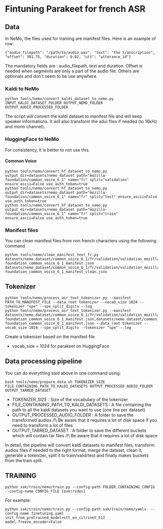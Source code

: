 # Fintuning Parakeet for french ASR

## Data

In NeMo, the files used for training are manifest files. Here is an example of row:
```
{"audio_filepath": "/path/to/audio.wav", "text": "the transcription", "offset": 301.75, "duration": 0.82, "utt": "utterance_id"}
```

The mandatory fields are : audio_filepath, text and duration. Offset is needed when segments are only a part of the audio file. Others are optionals and don't seem to be use anywhere.

### Kaldi to NeMo

```
python tools/nemo/convert_kaldi_dataset_to_nemo.py INPUT_KALDI_DATASET_FOLDER OUTPUT_NEMO_FOLDER OUTPUT_AUDIO_PROCESSED_FOLDER
```

The script will convert the kaldi dataset to manifest file and will keep speaker informations. It will also transform the adui files if needed (to 16kHz and mono channel).

### HuggingFace to NeMo

For consistency, it is better to not use this.

#### Common Voice

```
python tools/nemo/convert_hf_dataset_to_nemo.py output_dir=datasets/nemo_dataset path="mozilla-foundation/common_voice_6_1" name="fr" split="validation" ensure_ascii=False use_auth_token=true
python tools/nemo/convert_hf_dataset_to_nemo.py output_dir=datasets/nemo_dataset path="mozilla-foundation/common_voice_6_1" name="fr" split="test" ensure_ascii=False use_auth_token=true
python tools/nemo/convert_hf_dataset_to_nemo.py output_dir=datasets/nemo_dataset path="mozilla-foundation/common_voice_6_1" name="fr" split="train" ensure_ascii=False use_auth_token=true
```

### Manifest files

You can clean manifest files from non french characters using the following command

```
python tools/nemo/clean_manifest_text_fr.py datasets/nemo_dataset/common_voice_6_1/fr/validation/validation_mozilla-foundation_common_voice_6_1_manifest.json datasets/nemo_dataset/common_voice_6_1/fr/validation/validation_mozilla-foundation_common_voice_6_1_manifest_clean.json
```

## Tokenizer

```
python tools/nemo/process_asr_text_tokenizer.py --manifest PATH_TO_MANIFEST_FILE --data_root tokenizer --vocab_size 1024 --tokenizer "spe" --spe_split_digits --log
python tools/nemo/process_asr_text_tokenizer.py --manifest datasets/nemo_dataset/common_voice_6_1/fr/validation/validation_mozilla-foundation_common_voice_6_1_manifest.json,datasets/nemo_dataset/common_voice_6_1/fr/test/test_mozilla-foundation_common_voice_6_1_manifest.json --data_root tokenizer --vocab_size 1024 --spe_split_digits --tokenizer "spe" --log
```

Create a tokenizer based on the manifest file
- vocab_size = 1024 for parakeet on HuggingFace



## Data processing pipeline

You can do everything said above in one command using:

```
bash tools/nemo/prepare_data.sh TOKENIZER_SIZE FILE_CONTAINING_PATH_TO_KALDI_DATASETS OUTPUT_PROCESSED_AUDIO_FOLDER OUTPUT_TARRED_DATASET
```

- TOKENIZER_SIZE : Size of the vocabulary of the tokenizer
- FILE_CONTAINING_PATH_TO_KALDI_DATASETS : A file containing the path to all the kaldi datasets you want to use (one line per dataset)
- OUTPUT_PROCESSED_AUDIO_FOLDER :  A folder to save the transformed audios 
/!\ Be aware that it requires a lot of disk space if you need to transform a lot of files
- OUTPUT_TARRED_DATASET : A folder to save the different buckets which will contain tar files 
/!\ Be aware that it requires a lot of disk space

In detail, the pipeline will convert kaldi datasets to manifest files, transform audios files if needed to the right format, merge the dataset, clean it, generate a tokenizer, split it to train/valid/test and finally makes buckets from the train split.

## TRAINING

```
python sak/train/nemo/train.py --config-path FOLDER_CONTAINING_CONFIG --config-name CONFIG_FILE [overrides]
```

For example:
```
python sak/train/nemo/train.py --config-path sak/train/nemo/yamls  --config-name finetuning.yaml init_from_pretrained_model=stt_en_citrinet_512 model.freeze_encoder=False
```